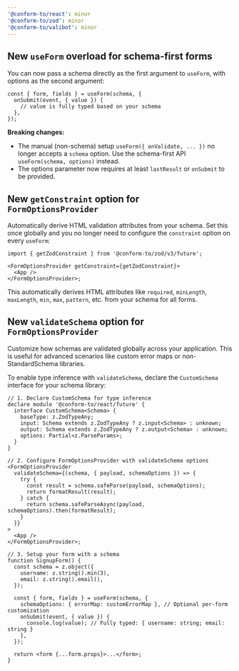 ```yaml
---
'@conform-to/react': minor
'@conform-to/zod': minor
'@conform-to/valibot': minor
---
```


## New `useForm` overload for schema-first forms

You can now pass a schema directly as the first argument to `useForm`, with options as the second argument:

```tsx
const { form, fields } = useForm(schema, {
  onSubmit(event, { value }) {
    // value is fully typed based on your schema
  },
});
```

**Breaking changes:**

- The manual (non-schema) setup `useForm({ onValidate, ... })` no longer accepts a `schema` option. Use the schema-first API `useForm(schema, options)` instead.
- The options parameter now requires at least `lastResult` or `onSubmit` to be provided.

## New `getConstraint` option for `FormOptionsProvider`

Automatically derive HTML validation attributes from your schema. Set this once globally and you no longer need to configure the `constraint` option on every `useForm`:

```tsx
import { getZodConstraint } from '@conform-to/zod/v3/future';

<FormOptionsProvider getConstraint={getZodConstraint}>
  <App />
</FormOptionsProvider>;
```

This automatically derives HTML attributes like `required`, `minLength`, `maxLength`, `min`, `max`, `pattern`, etc. from your schema for all forms.

## New `validateSchema` option for `FormOptionsProvider`

Customize how schemas are validated globally across your application. This is useful for advanced scenarios like custom error maps or non-StandardSchema libraries.

To enable type inference with `validateSchema`, declare the `CustomSchema` interface for your schema library:

```tsx
// 1. Declare CustomSchema for type inference
declare module '@conform-to/react/future' {
  interface CustomSchema<Schema> {
    baseType: z.ZodTypeAny;
    input: Schema extends z.ZodTypeAny ? z.input<Schema> : unknown;
    output: Schema extends z.ZodTypeAny ? z.output<Schema> : unknown;
    options: Partial<z.ParseParams>;
  }
}

// 2. Configure FormOptionsProvider with validateSchema options
<FormOptionsProvider
  validateSchema={(schema, { payload, schemaOptions }) => {
    try {
      const result = schema.safeParse(payload, schemaOptions);
      return formatResult(result);
    } catch {
      return schema.safeParseAsync(payload, schemaOptions).then(formatResult);
    }
  }}
>
  <App />
</FormOptionsProvider>;

// 3. Setup your form with a schema
function SignupForm() {
  const schema = z.object({
    username: z.string().min(3),
    email: z.string().email(),
  });

  const { form, fields } = useForm(schema, {
    schemaOptions: { errorMap: customErrorMap }, // Optional per-form customization
    onSubmit(event, { value }) {
      console.log(value); // Fully typed: { username: string; email: string }
    },
  });

  return <form {...form.props}>...</form>;
}
```
